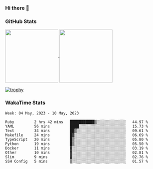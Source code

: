 ### Hi there 👋

### GitHub Stats

<a href="https://github.com/anuraghazra/github-readme-stats">
  <img align="center" height="170px" src="https://github-readme-stats.vercel.app/api/top-langs/?username=tksfjt1024&layout=compact&count_private=true&show_icons=true&show_icons=true&theme=graywhite" />
</a>
<a href="https://github.com/anuraghazra/github-readme-stats">
  <img align="center" height="170px" src="https://github-readme-stats.vercel.app/api?username=tksfjt1024&count_private=true&show_icons=true&show_icons=true&theme=graywhite" />
</a>

[![trophy](https://github-profile-trophy.vercel.app/?username=tksfjt1024)](https://github.com/ryo-ma/github-profile-trophy)

### WakaTime Stats

<!--START_SECTION:waka-->
```text
Week: 04 May, 2023 - 10 May, 2023

Ruby         2 hrs 42 mins   ███████████▒░░░░░░░░░░░░░   44.97 % 
YAML         56 mins         ████░░░░░░░░░░░░░░░░░░░░░   15.73 % 
Text         34 mins         ██▒░░░░░░░░░░░░░░░░░░░░░░   09.61 % 
Makefile     24 mins         █▓░░░░░░░░░░░░░░░░░░░░░░░   06.69 % 
TypeScript   20 mins         █▒░░░░░░░░░░░░░░░░░░░░░░░   05.80 % 
Python       19 mins         █▒░░░░░░░░░░░░░░░░░░░░░░░   05.50 % 
Docker       11 mins         ▓░░░░░░░░░░░░░░░░░░░░░░░░   03.19 % 
Other        10 mins         ▓░░░░░░░░░░░░░░░░░░░░░░░░   02.81 % 
Slim         9 mins          ▓░░░░░░░░░░░░░░░░░░░░░░░░   02.76 % 
SSH Config   5 mins          ▒░░░░░░░░░░░░░░░░░░░░░░░░   01.57 % 
```
<!--END_SECTION:waka-->
